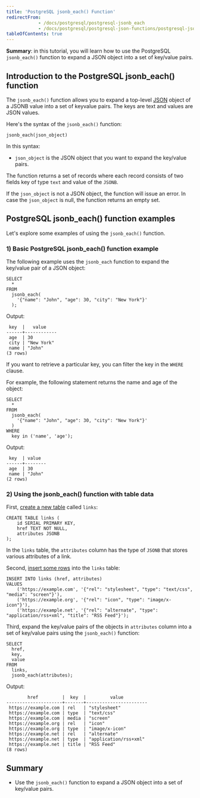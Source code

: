 ```yaml
---
title: 'PostgreSQL jsonb_each() Function'
redirectFrom:
            - /docs/postgresql/postgresql-jsonb_each 
            - /docs/postgresql/postgresql-json-functions/postgresql-jsonb_each/
tableOfContents: true
---
```


**Summary**: in this tutorial, you will learn how to use the PostgreSQL `jsonb_each()` function to expand a JSON object into a set of key/value pairs.

## Introduction to the PostgreSQL jsonb_each() function

The `jsonb_each()` function allows you to expand a top-level [JSON](/docs/postgresql/postgresql-json) object of a JSONB value into a set of keyvalue pairs. The keys are text and values are JSON values.

Here's the syntax of the `jsonb_each()` function:

```
jsonb_each(json_object)
```

In this syntax:

- `json_object` is the JSON object that you want to expand the key/value pairs.

The function returns a set of records where each record consists of two fields key of type `text` and value of the `JSONB`.

If the `json_object` is not a JSON object, the function will issue an error. In case the `json_object` is null, the function returns an empty set.

## PostgreSQL jsonb_each() function examples

Let's explore some examples of using the `jsonb_each()` function.

### 1) Basic PostgreSQL jsonb_each() function example

The following example uses the `jsonb_each` function to expand the key/value pair of a JSON object:

```
SELECT
  *
FROM
  jsonb_each(
    '{"name": "John", "age": 30, "city": "New York"}'
  );
```

Output:

```
 key  |   value
------+------------
 age  | 30
 city | "New York"
 name | "John"
(3 rows)
```

If you want to retrieve a particular key, you can filter the key in the `WHERE` clause.

For example, the following statement returns the name and age of the object:

```
SELECT
  *
FROM
  jsonb_each(
    '{"name": "John", "age": 30, "city": "New York"}'
  )
WHERE
  key in ('name', 'age');
```

Output:

```
 key  | value
------+--------
 age  | 30
 name | "John"
(2 rows)
```

### 2) Using the jsonb_each() function with table data

First, [create a new table](/docs/postgresql/postgresql-create-table) called `links`:

```
CREATE TABLE links (
    id SERIAL PRIMARY KEY,
    href TEXT NOT NULL,
    attributes JSONB
);
```

In the `links` table, the `attributes` column has the type of `JSONB` that stores various attributes of a link.

Second, [insert some rows](/docs/postgresql/postgresql-insert-multiple-rows) into the `links` table:

```
INSERT INTO links (href, attributes)
VALUES
    ('https://example.com', '{"rel": "stylesheet", "type": "text/css", "media": "screen"}'),
    ('https://example.org', '{"rel": "icon", "type": "image/x-icon"}'),
    ('https://example.net', '{"rel": "alternate", "type": "application/rss+xml", "title": "RSS Feed"}');
```

Third, expand the key/value pairs of the objects in `attributes` column into a set of key/value pairs using the `jsonb_each()` function:

```
SELECT
  href,
  key,
  value
FROM
  links,
  jsonb_each(attributes);
```

Output:

```
        href         |  key  |         value
---------------------+-------+-----------------------
 https://example.com | rel   | "stylesheet"
 https://example.com | type  | "text/css"
 https://example.com | media | "screen"
 https://example.org | rel   | "icon"
 https://example.org | type  | "image/x-icon"
 https://example.net | rel   | "alternate"
 https://example.net | type  | "application/rss+xml"
 https://example.net | title | "RSS Feed"
(8 rows)
```

## Summary

- Use the `jsonb_each()` function to expand a JSON object into a set of key/value pairs.
